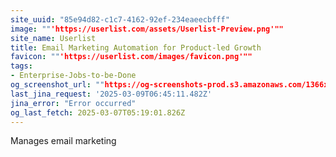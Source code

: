 ```yaml
---
site_uuid: "85e94d82-c1c7-4162-92ef-234eaeecbfff"
image: ""'https://userlist.com/assets/Userlist-Preview.png'""
site_name: Userlist
title: Email Marketing Automation for Product-led Growth
favicon: ""'https://userlist.com/images/favicon.png'""
tags:
- Enterprise-Jobs-to-be-Done
og_screenshot_url: ""https://og-screenshots-prod.s3.amazonaws.com/1366x768/80/false/74a66bc2dcaae72f2b92a34ca5b063d6d74e2a42394eb61a6ee1d3912c0d67f0.jpeg""
last_jina_request: '2025-03-09T06:45:11.482Z'
jina_error: "Error occurred"
og_last_fetch: 2025-03-07T05:19:01.826Z
---
```



Manages email marketing

